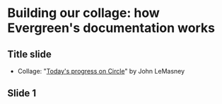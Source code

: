 # Building our collage: how Evergreen's documentation works

## Title slide

* Collage: "[Today's progress on Circle](https://flic.kr/p/RBXmJ6)" by John LeMasney


## Slide 1
